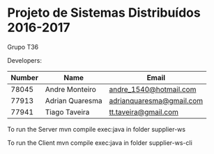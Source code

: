 # Projeto de Sistemas Distribuídos 2016-2017 #

Grupo T36

Developers:


|   Number   |          Name           |            Email        |
| ---------- | ----------------------- | ----------------------- |
|78045       |Andre Monteiro           |andre_1540@hotmail.com   |
|77913       |Adrian Quaresma          |adrianquaresma@gmail.com |
|77941       |Tiago Taveira            |tt.taveira@gmail.com     |

To run the Server mvn compile exec:java in folder supplier-ws

To run the Client mvn compile exec:java in folder supplier-ws-cli
